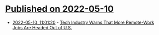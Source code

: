 # [Published on 2022-05-10](index.md)

* [2022-05-10, 11:01:20](https://news.ycombinator.com/item?id=31325614) - [Tech Industry Warns That More Remote-Work Jobs Are Headed Out of U.S.](https://www.wsj.com/articles/tech-industry-warns-that-more-remote-work-jobs-are-headed-out-of-u-s-11652175000)
